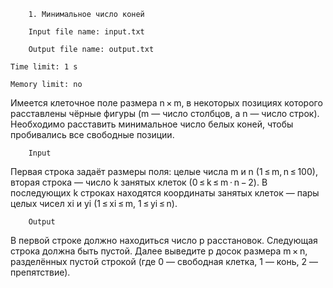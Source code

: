 		1. Минимальное число коней

		Input file name: input.txt

		Output file name: output.txt

    Time limit: 1 s

    Memory limit: no

Имеется клеточное поле размера n × m, в некоторых позициях которого расставлены чёрные фигуры (m — число столбцов, а n — число строк). Необходимо расставить минимальное число белых коней, чтобы пробивались все свободные позиции.

		Input
Первая строка задаёт размеры поля: целые числа m и n (1 ≤ m, n ≤ 100), вторая строка — число k занятых клеток (0 ≤ k ≤ m ⋅ n − 2). В последующих k строках находятся координаты занятых клеток — пары целых чисел xi и yi (1 ≤ xi ≤ m, 1 ≤ yi ≤ n).

		Output
В первой строке должно находиться число p расстановок. Следующая строка должна быть пустой. Далее выведите p досок размера m × n, разделённых пустой строкой (где 0 — свободная клетка, 1 — конь, 2 — препятствие).
